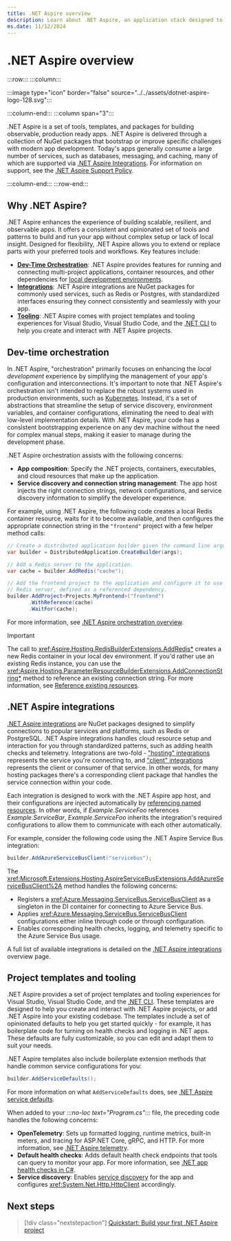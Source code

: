 ```yaml
---
title: .NET Aspire overview
description: Learn about .NET Aspire, an application stack designed to improve the experience of building cloud-native applications.
ms.date: 11/12/2024
---
```


# .NET Aspire overview

:::row:::
:::column:::

:::image type="icon" border="false" source="../../assets/dotnet-aspire-logo-128.svg":::

:::column-end:::
:::column span="3":::

.NET Aspire is a set of tools, templates, and packages for building observable, production ready apps.​​ .NET Aspire is delivered through a collection of NuGet packages that bootstrap or improve specific challenges with modern app development. Today's apps generally consume a large number of services, such as databases, messaging, and caching, many of which are supported via [.NET Aspire Integrations](../fundamentals/integrations-overview.md). For information on support, see the [.NET Aspire Support Policy](https://dotnet.microsoft.com/platform/support/policy/aspire).

:::column-end:::
:::row-end:::

## Why .NET Aspire?

.NET Aspire enhances the experience of building scalable, resilient, and observable apps. It offers a consistent and opinionated set of tools and patterns to build and run your app without complex setup or lack of local insight. Designed for flexibility, .NET Aspire allows you to extend or replace parts with your preferred tools and workflows. Key features include:

- [**Dev-Time Orchestration**](#dev-time-orchestration): .NET Aspire provides features for running and connecting multi-project applications, container resources, and other dependencies for [local development environments](../fundamentals/networking-overview.md).
- [**Integrations**](#net-aspire-integrations): .NET Aspire integrations are NuGet packages for commonly used services, such as Redis or Postgres, with standardized interfaces ensuring they connect consistently and seamlessly with your app.
- [**Tooling**](#project-templates-and-tooling): .NET Aspire comes with project templates and tooling experiences for Visual Studio, Visual Studio Code, and the [.NET CLI](/dotnet/core/tools/) to help you create and interact with .NET Aspire projects.

## Dev-time orchestration

In .NET Aspire, "orchestration" primarily focuses on enhancing the _local development_ experience by simplifying the management of your app's configuration and interconnections. It's important to note that .NET Aspire's orchestration isn't intended to replace the robust systems used in production environments, such as [Kubernetes](../deployment/overview.md#deploy-to-kubernetes). Instead, it's a set of abstractions that streamline the setup of service discovery, environment variables, and container configurations, eliminating the need to deal with low-level implementation details. With .NET Aspire, your code has a consistent bootstrapping experience on any dev machine without the need for complex manual steps, making it easier to manage during the development phase.

.NET Aspire orchestration assists with the following concerns:

- **App composition**: Specify the .NET projects, containers, executables, and cloud resources that make up the application.
- **Service discovery and connection string management**: The app host injects the right connection strings, network configurations, and service discovery information to simplify the developer experience.

For example, using .NET Aspire, the following code creates a local Redis container resource, waits for it to become available, and then configures the appropriate connection string in the `"frontend"` project with a few helper method calls:

```csharp
// Create a distributed application builder given the command line arguments.
var builder = DistributedApplication.CreateBuilder(args);

// Add a Redis server to the application.
var cache = builder.AddRedis("cache");

// Add the frontend project to the application and configure it to use the 
// Redis server, defined as a referenced dependency.
builder.AddProject<Projects.MyFrontend>("frontend")
       .WithReference(cache)
       .WaitFor(cache);
```

For more information, see [.NET Aspire orchestration overview](../fundamentals/app-host-overview.md).

> [!IMPORTANT]
> The call to <xref:Aspire.Hosting.RedisBuilderExtensions.AddRedis*> creates a new Redis container in your local dev environment. If you'd rather use an existing Redis instance, you can use the <xref:Aspire.Hosting.ParameterResourceBuilderExtensions.AddConnectionString*> method to reference an existing connection string. For more information, see [Reference existing resources](../fundamentals/app-host-overview.md#reference-existing-resources).

## .NET Aspire integrations

[.NET Aspire integrations](../fundamentals/integrations-overview.md) are NuGet packages designed to simplify connections to popular services and platforms, such as Redis or PostgreSQL. .NET Aspire integrations handles cloud resource setup and interaction for you through standardized patterns, such as adding health checks and telemetry. Integrations are two-fold - ["hosting" integrations](../fundamentals/integrations-overview.md#hosting-integrations) represents the service you're connecting to, and ["client" integrations](../fundamentals/integrations-overview.md#client-integrations) represents the client or consumer of that service. In other words, for many hosting packages there's a corresponding client package that handles the service connection within your code.

Each integration is designed to work with the .NET Aspire app host, and their configurations are injected automatically by [referencing named resources](../fundamentals/app-host-overview.md#reference-resources). In other words, if _Example.ServiceFoo_ references _Example.ServiceBar_, _Example.ServiceFoo_ inherits the integration's required configurations to allow them to communicate with each other automatically.

For example, consider the following code using the .NET Aspire Service Bus integration:

```csharp
builder.AddAzureServiceBusClient("servicebus");
```

The <xref:Microsoft.Extensions.Hosting.AspireServiceBusExtensions.AddAzureServiceBusClient%2A> method handles the following concerns:

- Registers a <xref:Azure.Messaging.ServiceBus.ServiceBusClient> as a singleton in the DI container for connecting to Azure Service Bus.
- Applies <xref:Azure.Messaging.ServiceBus.ServiceBusClient> configurations either inline through code or through configuration.
- Enables corresponding health checks, logging, and telemetry specific to the Azure Service Bus usage.

A full list of available integrations is detailed on the [.NET Aspire integrations](../fundamentals/integrations-overview.md) overview page.

## Project templates and tooling

.NET Aspire provides a set of project templates and tooling experiences for Visual Studio, Visual Studio Code, and the [.NET CLI](/dotnet/core/tools/). These templates are designed to help you create and interact with .NET Aspire projects, or add .NET Aspire into your existing codebase. The templates include a set of opinionated defaults to help you get started quickly - for example, it has boilerplate code for turning on health checks and logging in .NET apps. These defaults are fully customizable, so you can edit and adapt them to suit your needs.

.NET Aspire templates also include boilerplate extension methods that handle common service configurations for you:

```csharp
builder.AddServiceDefaults();
```

For more information on what `AddServiceDefaults` does, see [.NET Aspire service defaults](../fundamentals/service-defaults.md).

When added to your _:::no-loc text="Program.cs":::_ file, the preceding code handles the following concerns:

- **OpenTelemetry**: Sets up formatted logging, runtime metrics, built-in meters, and tracing for ASP.NET Core, gRPC, and HTTP. For more information, see [.NET Aspire telemetry](../fundamentals/telemetry.md).
- **Default health checks**: Adds default health check endpoints that tools can query to monitor your app. For more information, see [.NET app health checks in C#](/dotnet/core/diagnostics/diagnostic-health-checks).
- **Service discovery**: Enables [service discovery](../service-discovery/overview.md) for the app and configures <xref:System.Net.Http.HttpClient> accordingly.

## Next steps

> [!div class="nextstepaction"]
> [Quickstart: Build your first .NET Aspire project](build-your-first-aspire-app.md)

